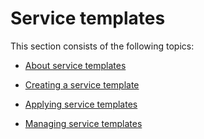 # Service templates

This section consists of the following topics:

- [About service templates](About_service_templates.md)

- [Creating a service template](Creating_a_service_template.md)

- [Applying service templates](Applying_service_templates.md)

- [Managing service templates](Managing_service_templates.md)
